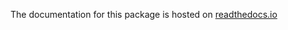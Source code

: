 The documentation for this package is hosted on [readthedocs.io](https://alliance-platform.readthedocs.io/projects/ui/latest/)
